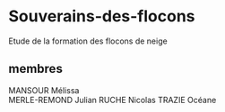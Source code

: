 # Souverains-des-flocons
Etude de la formation des flocons de neige

## membres
MANSOUR Mélissa <br>
MERLE-REMOND Julian
RUCHE Nicolas
TRAZIE Océane
